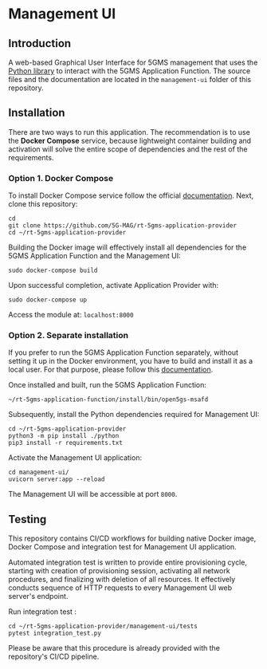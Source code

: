 # Management UI

## Introduction

A web-based Graphical User Interface for 5GMS management that uses the [Python library](../python/README.md) to
interact with the 5GMS Application Function. The source files and the documentation are located in
the `management-ui` folder of this repository.

## Installation

There are two ways to run this application. The recommendation is to use the **Docker Compose** service, because
lightweight container building and activation will solve the entire scope of dependencies and the rest of the
requirements.

### Option 1. Docker Compose

To install Docker Compose service follow the official [documentation](https://docs.docker.com/compose/install/). Next,
clone this
repository:

```
cd
git clone https://github.com/5G-MAG/rt-5gms-application-provider
cd ~/rt-5gms-application-provider
```

Building the Docker image will effectively install all dependencies for the 5GMS Application Function and the Management
UI:

```
sudo docker-compose build
```

Upon successful completion, activate Application Provider with:

```
sudo docker-compose up
```

Access the module at: `localhost:8000`

### Option 2. Separate installation

If you prefer to run the 5GMS Application Function separately,
without setting it up in the Docker environment, you have to build and install it as a local user. For that
purpose, please follow
this [documentation](https://github.com/5G-MAG/rt-5gms-application-function/wiki/Testing-as-a-Local-User).

Once installed and built, run the 5GMS Application Function:

```
~/rt-5gms-application-function/install/bin/open5gs-msafd
```

Subsequently, install the Python dependencies required for Management UI:

```
cd ~/rt-5gms-application-provider
python3 -m pip install ./python
pip3 install -r requirements.txt
```

Activate the Management UI application:

```
cd management-ui/
uvicorn server:app --reload
```

The Management UI will be accessible at port `8000`.

## Testing

This repository contains CI/CD workflows for building native Docker image, Docker Compose and integration test for
Management UI application.

Automated integration test is written to provide entire provisioning cycle, starting with creation of provisioning
session, activating all network procedures, and finalizing with deletion of all resources. It effectively conducts
sequence of HTTP requests to every Management UI web server's endpoint.

Run integration test :

```
cd ~/rt-5gms-application-provider/management-ui/tests
pytest integration_test.py
```

Please be aware that this procedure is already provided with the repository's CI/CD pipeline.

